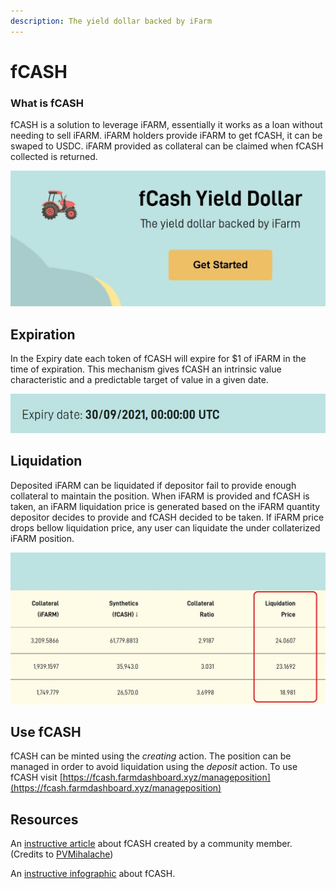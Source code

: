 ```yaml
---
description: The yield dollar backed by iFarm
---
```


# fCASH

### What is fCASH

fCASH is a solution to leverage iFARM, essentially it works as a loan without needing to sell iFARM. iFARM holders provide iFARM to get fCASH, it can be swaped to USDC. iFARM provided as collateral can be claimed when fCASH collected is returned. 

![](../../.gitbook/assets/fcash.jpg)

## Expiration 

In the Expiry date each token of fCASH will expire for $1 of iFARM in the time of expiration. This mechanism gives fCASH an intrinsic value characteristic and a predictable target of value in a given date.

![](../../.gitbook/assets/fcash3.jpg)

## Liquidation

Deposited iFARM can be liquidated if depositor fail to provide enough collateral to maintain the position. When iFARM is provided and fCASH is taken, an iFARM liquidation price is generated based on the  iFARM quantity depositor decides to provide and  fCASH decided to be taken. If iFARM price drops bellow liquidation price, any user can liquidate the under collaterized iFARM position. 

![](../../.gitbook/assets/fcash2.jpg)

## Use fCASH

fCASH can be minted using the _creating_ action. The position can be managed in order to avoid liquidation using the _deposit_ action. To use fCASH visit [https://fcash.farmdashboard.xyz/manageposition](https://fcash.farmdashboard.xyz/manageposition)

## Resources 

An [instructive article](https://www.publish0x.com/mind-puzzle/superumans-4-what-is-fcash-by-harvest-finance-xjojqor?a=pmbk1p5ezJ) about fCASH created by a community member. \(Credits to [PVMihalache](https://www.publish0x.com/@PVMihalache)\)

An [instructive infographic](https://cdn.discordapp.com/attachments/751985854641209378/857935620223270922/fCash_v3.jpg) about fCASH.





